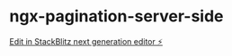 # ngx-pagination-server-side

[Edit in StackBlitz next generation editor ⚡️](https://stackblitz.com/~/github.com/cmcfarland/ngx-pagination-server-side)